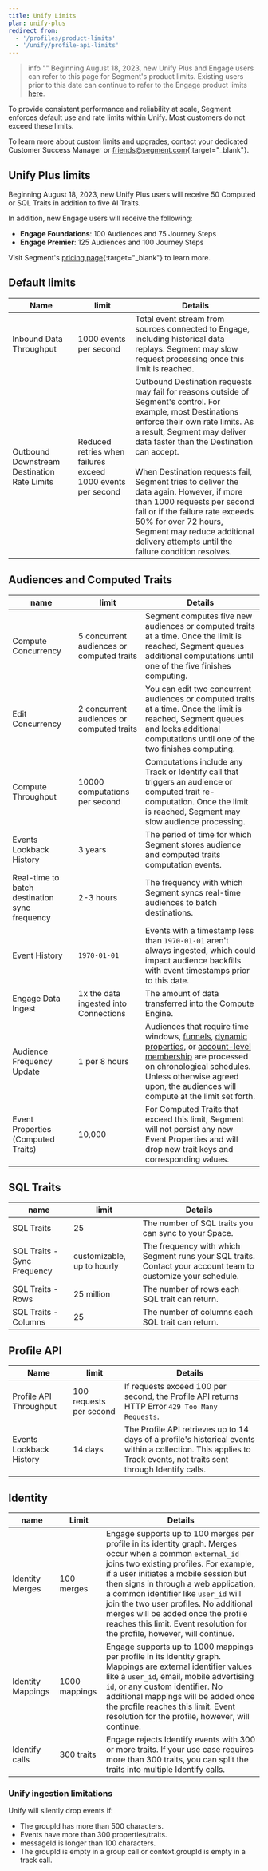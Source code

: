 ```yaml
---
title: Unify Limits
plan: unify-plus
redirect_from:
  - '/profiles/product-limits'
  - '/unify/profile-api-limits'
---
```


> info ""
> Beginning August 18, 2023, new Unify Plus and Engage users can refer to this page for Segment's product limits. Existing users prior to this date can continue to refer to the Engage product limits [here](/docs/engage/product-limits/).


To provide consistent performance and reliability at scale, Segment enforces default use and rate limits within Unify. Most customers do not exceed these limits.

To learn more about custom limits and upgrades, contact your dedicated Customer Success Manager or [friends@segment.com](mailto:friends@segment.com){:target="_blank"}.

## Unify Plus limits

Beginning August 18, 2023, new Unify Plus users will receive 50 Computed or SQL Traits in addition to five AI Traits. 

In addition, new Engage users will receive the following: 
- **Engage Foundations**: 100 Audiences and 75 Journey Steps
- **Engage Premier**: 125 Audiences and 100 Journey Steps

Visit Segment's [pricing page](https://segment.com/pricing/){:target="_blank"} to learn more. 


## Default limits

| Name                                        | limit                                                       | Details                                                                                                                                                                                                                                                                                                                                                                                                                                                                                                          |
| ------------------------------------------- | ----------------------------------------------------------- | ---------------------------------------------------------------------------------------------------------------------------------------------------------------------------------------------------------------------------------------------------------------------------------------------------------------------------------------------------------------------------------------------------------------------------------------------------------------------------------------------------------------- |
| Inbound Data Throughput                     | 1000 events per second                                      | Total event stream from sources connected to Engage, including historical data replays. Segment may slow request processing once this limit is reached.                                                                                                                                                                                                                                                                                                                                                          |
| Outbound Downstream Destination Rate Limits | Reduced retries when failures exceed 1000 events per second | Outbound Destination requests may fail for reasons outside of Segment's control.  For example, most Destinations enforce their own rate limits. As a result, Segment may deliver data faster than the Destination can accept. <br><br>  When Destination requests fail, Segment tries to deliver the data again. However, if more than 1000 requests per second fail or if the failure rate exceeds 50% for over 72 hours, Segment may reduce additional delivery attempts until the failure condition resolves. |


## Audiences and Computed Traits

| name                                          | limit                                 | Details                                                                                                                                                                                                                                                                                                                                                                        |
| --------------------------------------------- | ------------------------------------- | ------------------------------------------------------------------------------------------------------------------------------------------------------------------------------------------------------------------------------------------------------------------------------------------------------------------------------------------------------------------------------ |
| Compute Concurrency                           | 5 concurrent audiences or computed traits               | Segment computes five new audiences or computed traits at a time. Once the limit is reached, Segment queues additional computations until one of the five finishes computing.                                                                                                                                                                               |
| Edit Concurrency                           | 2 concurrent audiences or computed traits               | You can edit two concurrent audiences or computed traits at a time. Once the limit is reached, Segment queues and locks additional computations until one of the two finishes computing.                                                                                                                                                                               |
| Compute Throughput                            | 10000 computations per second         | Computations include any Track or Identify call that triggers an audience or computed trait re-computation. Once the limit is reached, Segment may slow audience processing.                                                                                                                                                                                                   |
| Events Lookback History                       | 3 years                               | The period of time for which Segment stores audience and computed traits computation events.                                                                                                                                                                                                                                                                                   |
| Real-time to batch destination sync frequency | 2-3 hours                             | The frequency with which Segment syncs real-time audiences to batch destinations.                                                                                                                                                                                                                                                                                              |
| Event History                                 | `1970-01-01`                          | Events with a timestamp less than `1970-01-01` aren't always ingested, which could impact audience backfills with event timestamps prior to this date.                                                                                                                                                                                                                         |
| Engage Data Ingest                            | 1x the data ingested into Connections | The amount of data transferred into the Compute Engine.                                                                                                                                                                                                                                                                                                                        |
| Audience Frequency Update                     | 1 per 8 hours                         | Audiences that require time windows, [funnels](/docs/engage/audiences/#funnel-audiences), [dynamic properties](/docs/engage/audiences/#dynamic-property-references), or [account-level membership](/docs/engage/audiences/#account-level-audiences) are processed on chronological schedules. Unless otherwise agreed upon, the audiences will compute at the limit set forth. |
| Event Properties (Computed Traits)            | 10,000                                | For Computed Traits that exceed this limit, Segment will not persist any new Event Properties and will drop new trait keys and corresponding values.                                                  |


## SQL Traits


| name                        | limit                      | Details                                                                                                      |
| --------------------------- | -------------------------- | ------------------------------------------------------------------------------------------------------------ |
| SQL Traits                  | 25                         | The number of SQL traits you can sync to your Space.                                                         |
| SQL Traits - Sync Frequency | customizable, up to hourly | The frequency with which Segment runs your SQL traits. Contact your account team to customize your schedule. |
| SQL Traits - Rows           | 25 million                 | The number of rows each SQL trait can return.                                                                |
| SQL Traits - Columns        | 25                         | The number of columns each SQL trait can return.                                                             |


## Profile API

| Name                    | limit                   | Details                                                                                                                                                             |
| ----------------------- | ----------------------- | ------------------------------------------------------------------------------------------------------------------------------------------------------------------- |
| Profile API Throughput  | 100 requests per second | If requests exceed 100 per second, the Profile API returns HTTP Error `429 Too Many Requests`.                                                                      |
| Events Lookback History | 14 days                 | The Profile API retrieves up to 14 days of a profile's historical events within a collection. This applies to Track events, not traits sent through Identify calls. |


## Identity

| name              | Limit         | Details                                                                                                                                                                                                                                                                                                                                                                                                                                        |
| ----------------- | ------------- | ---------------------------------------------------------------------------------------------------------------------------------------------------------------------------------------------------------------------------------------------------------------------------------------------------------------------------------------------------------------------------------------------------------------------------------------------- |
| Identity Merges   | 100 merges    | Engage supports up to 100 merges per profile in its identity graph. Merges occur when a common `external_id` joins two existing profiles. For example, if a user initiates a mobile session but then signs in through a web application, a common identifier like `user_id` will join the two user profiles. No additional merges will be added once the profile reaches this limit. Event resolution for the profile, however, will continue. |
| Identity Mappings | 1000 mappings | Engage supports up to 1000 mappings per profile in its identity graph. Mappings are external identifier values like a `user_id`, email, mobile advertising `id`, or any custom identifier. No additional mappings will be added once the profile reaches this limit. Event resolution for the profile, however, will continue.                                                                                                                 |
| Identify calls    | 300 traits    | Engage rejects Identify events with 300 or more traits. If your use case requires more than 300 traits, you can split the traits into multiple Identify calls.                                                                                                                                                                                                                                                                                 |

### Unify ingestion limitations

Unify will silently drop events if:
- The groupId has more than 500 characters.
- Events have more than 300 properties/traits.
- messageId is longer than 100 characters.
- The groupId is empty in a group call or context.groupId is empty in a track call.

